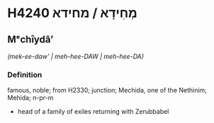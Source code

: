 # H4240 מְחִידָא / מחידא

## Mᵉchîydâʼ

_(mek-ee-daw' | meh-hee-DAW | meh-hee-DA)_

### Definition

famous, noble; from H2330; junction; Mechida, one of the Nethinim; Mehida; n-pr-m

- head of a family of exiles returning with Zerubbabel
